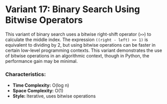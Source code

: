 # Variant 17: Binary Search Using Bitwise Operators

This variant of binary search uses a bitwise right-shift operator (`>>`) to calculate the middle index. The expression `((right - left) >> 1)` is equivalent to dividing by 2, but using bitwise operations can be faster in certain low-level programming contexts. This variant demonstrates the use of bitwise operations in an algorithmic context, though in Python, the performance gain may be minimal.

### Characteristics:
- **Time Complexity:** O(log n)
- **Space Complexity:** O(1)
- **Style:** Iterative, uses bitwise operations
